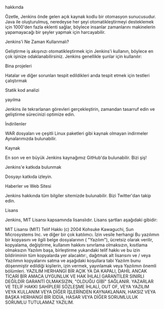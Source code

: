 hakkında

Özetle, Jenkins önde gelen açık kaynak kodlu bir otomasyon sunucusudur. Java ile oluşturulmuş, neredeyse her şeyi otomatikleştirmeyi desteklemek için 1000'den fazla eklenti sağlar, böylece insanlar zamanlarını makinelerin yapamayacağı bir şeyler yapmak için harcayabilir.

Jenkins'i Ne Zaman Kullanmalı?

Geliştirme iş akışınızı otomatikleştirmek için Jenkins'i kullanın, böylece en çok işinize odaklanabilirsiniz. Jenkins genellikle şunlar için kullanılır:

Bina projeleri

Hatalar ve diğer sorunları tespit edildikleri anda tespit etmek için testleri çalıştırmak

Statik kod analizi

yayılma

Jenkins ile tekrarlanan görevleri gerçekleştirin, zamandan tasarruf edin ve geliştirme sürecinizi optimize edin.

İndirilenler

WAR dosyaları ve çeşitli Linux paketleri gibi kaynak olmayan indirmeler Aynalarımızda bulunabilir.

Kaynak

En son ve en büyük Jenkins kaynağımız GitHub'da bulunabilir. Bizi şiş!

Jenkins'e katkıda bulunmak

Dosyayı katkıda izleyin.

Haberler ve Web Sitesi

Jenkins hakkında tüm bilgiler sitemizde bulunabilir. Bizi Twitter'dan takip edin.

Lisans

Jenkins, MIT Lisansı kapsamında lisanslıdır. Lisans şartları aşağıdaki gibidir:

MIT Lisansı (MIT) Telif Hakkı (c) 2004 Kohsuke Kawaguchi, Sun Microsystems Inc. ve diğer bir çok katılımcı. İzin vesile herhangi Bu yazılımın bir kopyasını ve ilgili belge dosyalarının ( "Yazılım"), ücretsiz olarak verilir, kopyalama, değiştirme, kullanım hakkını sınırlama olmaksızın, kısıtlama olmaksızın Yazılım başa, birleştirme yukarıdaki telif hakkı ve bu izin bildiriminin tüm kopyalarda yer alacaktır:, dağıtmak alt lisansını ve / veya Yazılımın kopyalarını satma ve aşağıdaki koşullara tabi Yazılım bunu döşenmiştir edildiği kişilerin, izin vermek, yayınlamak veya Yazılımın önemli bölümleri. YAZILIM HERHANGİ BİR AÇIK YA DA KAPALI, DAHİL ANCAK TİCARİ BİR AMACA UYGUNLUK VE HAK İHLALİ GARANTİLER SINIRLI DEĞİLDİR GARANTİ OLMAKSIZIN, "OLDUĞU GİBİ" SAĞLANIR. YAZARLAR VE TELİF HAKKI SAHİPLERİ SÖZLEŞME İHLALİ, OUT OF, VEYA YAZILIM VEYA KULLANIM VEYA DİĞER İŞLERİNDEN KAYNAKLANAN, HAKSIZ VEYA BAŞKA HERHANGİ BİR İDDİA, HASAR VEYA DİĞER SORUMLULUK SORUMLU TUTULAMAZ YAZILIM.
